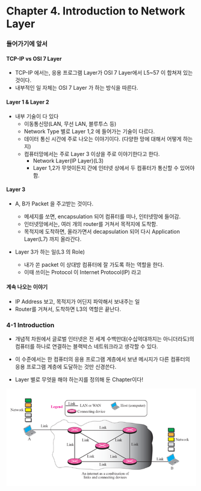# Chapter 4. Introduction to Network Layer

### 들어가기에 앞서

#### TCP-IP vs OSI 7 Layer

+ TCP-IP 에서는, 응용 프로그램 Layer가 OSI 7 Layer에서 L5~57 이 합쳐져 있는 것이다.
+ 내부적인 일 자체는 OSI 7 Layer 가 하는 방식을 따른다.

#### Layer 1 & Layer 2

+ 내부 기술이 다 있다 
  - 이동통신망(LAN, 무선 LAN, 블루투스 등)
  - Network Type 별로 Layer 1,2 에 들어가는 기술이 다르다. 
  - 데이터 통신 시간에 주로 나오는 이야기이다. (다양한 망에 대해서 어떻게 하는지)
  - 컴퓨터망에서는 주로 Layer 3 이상을 주로 이야기한다고 한다.
    - Network Layer(IP Layer)(L3)
    - Layer 1,2가 무엇이든지 간에 인터넷 상에서 두 컴퓨터가 통신할 수 있어야 함. 

#### Layer 3

+ A, B가 Packet 을 주고받는 것이다.
  - 메세지를 쏘면, encapsulation 되어 컴퓨터를 떠나, 인터넷망에 들어감. 
  - 인터넷망에서는, 여러 개의 router를 거쳐서 목적지에 도착함.
  - 목적지에 도착하면, 올라가면서 decapsulation 되어 다시 Application Layer(L7) 까지 올라간다.

+ Layer 3가 하는 일(L3 의 Role)
  - 내가 쏜 packet 이 상대방 컴퓨터에 잘 가도록 하는 역할을 한다. 
  - 이때 쓰이는 Protocol 이 Internet Protocol(IP) 라고

#### 계속 나오는 이야기

+ IP Address 보고, 목적지가 어딘지 파악해서 보내주는 일
+ Router를 거쳐서, 도착하면 L3의 역할은 끝난다. 

### 4-1 Introduction 

+ 개념적 차원에서 글로벌 인터넷은 전 세계 수백만대(수십억대까지는 아니더라도)의 컴퓨터를 하나로 연결하는 블랙박스 네트워크라고 생각할 수 있다. 
+ 이 수준에서는 한 컴퓨터의 응용 프로그램 계층에서 보낸 메시지가 다른 컴퓨터의 응용 프로그램 계층에 도달하는 것만 신경쓴다.

+ Layer 별로 무엇을 해야 하는지를 정의해 둔 Chapter이다! 

<img src = "images/CompNetwork_Ch4_1.png" />
